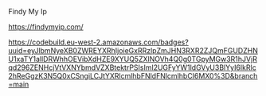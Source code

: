 Findy My Ip

https://findymyip.com/



https://codebuild.eu-west-2.amazonaws.com/badges?uuid=eyJlbmNyeXB0ZWREYXRhIjoieGxRRzlpZmJHN3RXR2ZJQmFGUDZHNU1xaTY1allDRWhhOEVibXdHZE9XYUQ5ZXlNOVh4Q0g0TGpyMGw3R1hJVjRqd296ZENHcjVtVXNYbmdVZXBtektrPSIsIml2UGFyYW1ldGVyU3BlYyI6IkRlc2hReGgzK3N5Q0xCSngiLCJtYXRlcmlhbFNldFNlcmlhbCI6MX0%3D&branch=main
